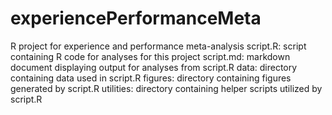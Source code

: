 # experiencePerformanceMeta
R project for experience and performance meta-analysis
script.R: script containing R code for analyses for this project
script.md: markdown document displaying output for analyses from script.R
data: directory containing data used in script.R
figures: directory containing figures generated by script.R
utilities: directory containing helper scripts utilized by script.R
